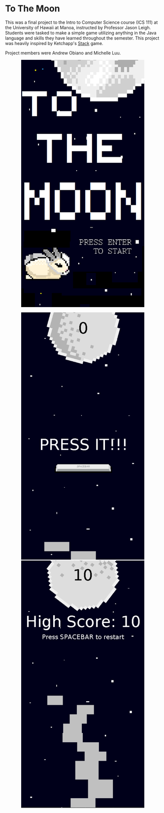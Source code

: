 # To The Moon
This was a final project to the Intro to Computer Science course (ICS 111) at the University of Hawaii at Manoa, instructed by Professor Jason Leigh. Students were tasked to make a simple game utilizing anything in the Java language and skills they have learned throughout the semester. This project was heavily inspired by Ketchapp's [Stack](https://play.google.com/store/apps/details?id=com.ketchapp.stack) game.

Project members were Andrew Obiano and Michelle Luu.

<p align="center">
  <img width="400" height="800" src="https://github.com/andrewobx/To-The-Moon/blob/master/title.png">
</p>
<p align="center">
  <img width="400" height="800" src="https://github.com/andrewobx/To-The-Moon/blob/master/ss-game-start.png">
  <img width="400" height="800" src="https://github.com/andrewobx/To-The-Moon/blob/master/ss-game-end.png">
</p>
